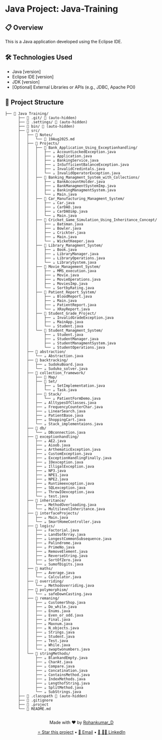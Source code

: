 # Java Project: Java-Training

## 📋 Overview

This is a Java application developed using the Eclipse IDE. 

## 🛠 Technologies Used

- Java [version]
- Eclipse IDE [version]
- JDK [version]
- [Optional] External Libraries or APIs (e.g., JDBC, Apache POI)

## 📁 Project Structure
```
├── 📁 Java Training/
      ├── 📁 .git/ 🚫 (auto-hidden)
      ├── 📁 .settings/ 🚫 (auto-hidden)
      ├── 📁 bin/ 🚫 (auto-hidden)
      ├── 📁 src/
      │   ├── 📁 Notes/
      │   │   └── 📝 19Aug2025.md
      │   ├── 📁 Projects/
      │   │   ├── 📁 Bank_Application_Using_Exceptionhandling/
      │   │   │   ├── ☕ AccountLockedException.java
      │   │   │   ├── ☕ Application.java
      │   │   │   ├── ☕ BankingService.java
      │   │   │   ├── ☕ InSufficientBalanceException.java
      │   │   │   ├── ☕ InvalidCredintals.java
      │   │   │   └── ☕ InvalidOperatorException.java
      │   │   ├── 📁 Banking_Managment_System_with_Collections/
      │   │   │   ├── ☕ BankAccountHolder.java
      │   │   │   ├── ☕ BankManagmentSystemImp.java
      │   │   │   ├── ☕ BankingManagmentSystem.java
      │   │   │   └── ☕ Main.java
      │   │   ├── 📁 Car_Manufacturing_Managment_System/
      │   │   │   ├── ☕ Car.java
      │   │   │   ├── ☕ CarDAO.java
      │   │   │   ├── ☕ CarDAOimp.java
      │   │   │   └── ☕ Main.java
      │   │   ├── 📁 Cricket_Game_Simulation_Using_Inheritance_Concept/
      │   │   │   ├── ☕ Batsman.java
      │   │   │   ├── ☕ Bowler.java
      │   │   │   ├── ☕ Crickter.java
      │   │   │   ├── ☕ Main.java
      │   │   │   └── ☕ WicketKeeper.java
      │   │   ├── 📁 Library_Managment_System/
      │   │   │   ├── ☕ Book.java
      │   │   │   ├── ☕ LibraryManager.java
      │   │   │   ├── ☕ LibraryOperations.java
      │   │   │   └── ☕ LibrarySystem.java
      │   │   ├── 📁 Movie_Management_System/
      │   │   │   ├── ☕ MMS_execution.java
      │   │   │   ├── ☕ Movie.java
      │   │   │   ├── ☕ MovieOperations.java
      │   │   │   ├── ☕ MoviesImp.java
      │   │   │   └── ☕ SortbyRating.java
      │   │   ├── 📁 Patient_Report_System/
      │   │   │   ├── ☕ BloodReport.java
      │   │   │   ├── ☕ Main.java
      │   │   │   ├── ☕ PatientReport.java
      │   │   │   └── ☕ XRayReport.java
      │   │   ├── 📁 Student_Grade_Project/
      │   │   │   ├── ☕ InvalidGradeException.java
      │   │   │   ├── ☕ MainApp.java
      │   │   │   └── ☕ Student.java
      │   │   └── 📁 Student_Managment_System/
      │   │       ├── ☕ Student.java
      │   │       ├── ☕ StudentManager.java
      │   │       ├── ☕ StudentManagmentSystem.java
      │   │       └── ☕ StudentOperations.java
      │   ├── 📁 abstraction/
      │   │   └── ☕ Abstraction.java
      │   ├── 📁 backtracking/
      │   │   ├── ☕ SudokuBoard.java
      │   │   └── ☕ Suduko_solver.java
      │   ├── 📁 collection_framework/
      │   │   ├── 📁 Map/
      │   │   ├── 📁 Set/
      │   │   │   ├── ☕ SetImplementation.java
      │   │   │   └── ☕ Task.java
      │   │   ├── 📁 Stack/
      │   │   │   └── ☕ PatientFormDemo.java
      │   │   ├── ☕ AlltypesOfClasses.java
      │   │   ├── ☕ FrequencyCounterChar.java
      │   │   ├── ☕ LinearSearch.java
      │   │   ├── ☕ PatientBase.java
      │   │   ├── ☕ ShoppingCart.java
      │   │   └── ☕ Stack_implementaions.java
      │   ├── 📁 db/
      │   │   └── ☕ DBconnection.java
      │   ├── 📁 exceptionhandling/
      │   │   ├── ☕ AE2.java
      │   │   ├── ☕ Aioob.java
      │   │   ├── ☕ ArthematicException.java
      │   │   ├── ☕ CustomException.java
      │   │   ├── ☕ ExceptionHandlingFinally.java
      │   │   ├── ☕ IOexception.java
      │   │   ├── ☕ IlligalException.java
      │   │   ├── ☕ NP3.java
      │   │   ├── ☕ NPE1.java
      │   │   ├── ☕ NPE2.java
      │   │   ├── ☕ Runtimeexception.java
      │   │   ├── ☕ SQLexception.java
      │   │   ├── ☕ ThrowIOexception.java
      │   │   └── ☕ test.java
      │   ├── 📁 inheritance/
      │   │   ├── ☕ MethodOverloading.java
      │   │   └── ☕ MultilevelInheritance.java
      │   ├── 📁 interfaceProjects/
      │   │   ├── ☕ Main.java
      │   │   └── ☕ SmartHomeController.java
      │   ├── 📁 logics/
      │   │   ├── ☕ Factorial.java
      │   │   ├── ☕ LandSofArray.java
      │   │   ├── ☕ LongestCommonSubsequence.java
      │   │   ├── ☕ Palindrome.java
      │   │   ├── ☕ PrimeNo.java
      │   │   ├── ☕ RemoveElement.java
      │   │   ├── ☕ ReverseString.java
      │   │   ├── ☕ SortOfZero.java
      │   │   └── ☕ SumofDigits.java
      │   ├── 📁 maths/
      │   │   ├── ☕ Average.java
      │   │   └── ☕ Calculator.java
      │   ├── 📁 overriding/
      │   │   └── ☕ Methodoverriding.java
      │   ├── 📁 polymorphism/
      │   │   └── ☕ safeDownCasting.java
      │   ├── 📁 remaning/
      │   │   ├── ☕ CustomerShop.java
      │   │   ├── ☕ Do_while.java
      │   │   ├── ☕ Enums.java
      │   │   ├── ☕ Even_or_odd.java
      │   │   ├── ☕ Final.java
      │   │   ├── ☕ Maxnum.java
      │   │   ├── ☕ N_objects.java
      │   │   ├── ☕ Strings.java
      │   │   ├── ☕ Student.java
      │   │   ├── ☕ Test.java
      │   │   ├── ☕ While.java
      │   │   └── ☕ swaptwonumbers.java
      │   └── 📁 stringMethods/
      │       ├── ☕ BlankandEmpty.java
      │       ├── ☕ CharAt.java
      │       ├── ☕ Compare.java
      │       ├── ☕ Concatination.java
      │       ├── ☕ ContainsMethod.java
      │       ├── ☕ IndexMethods.java
      │       ├── ☕ LengthofString.java
      │       ├── ☕ SplitMethod.java
      │       └── ☕ SubStrings.java
      ├── 📄 .classpath 🚫 (auto-hidden)
      ├── 🚫 .gitignore
      ├── 📄 .project
      └── 📖 README.md
```
<!-- 
## 🚀 How to Run the Project

1. **Clone or Download** the project repository.

2. **Open in Eclipse:**
   - Open Eclipse IDE.
   - Go to `File` > `Import` > `General` > `Existing Projects into Workspace`.
   - Browse to the project folder and click `Finish`.

3. **Run the Program:**
   - Right-click on `Main.java` (or your main class).
   - Select `Run As` > `Java Application`.

## 📌 Features

- [Feature 1: e.g., User registration]
- [Feature 2: e.g., CRUD operations]
- [Feature 3: e.g., File/database integration]

## 🧪 Testing

- [Describe how you tested the application, e.g., using JUnit, manual testing, etc.]
- [Optional] Test cases can be found under the `test/` directory.

## 📄 License

[Specify your license if any, e.g., MIT License] -->

## 




  <div align="center">
     <p>Made with ❤️ by <a href="https://github.com/dyavanpallyrohankumar">Rohankumar_D</a></p>
     <p>
       <a href="https://github.com/dyavanpallyrohankumar/Java-Project">⭐ Star this project</a> •
       <a href="mailto:dyavanpallyrohan@gmail.com">📩 Email</a> •
       <a href="https://www.linkedin.com/in/dyavanpallyrohankumar/">🔗 🤝🏻 LinkedIn</a>
     </p>
   </div>


